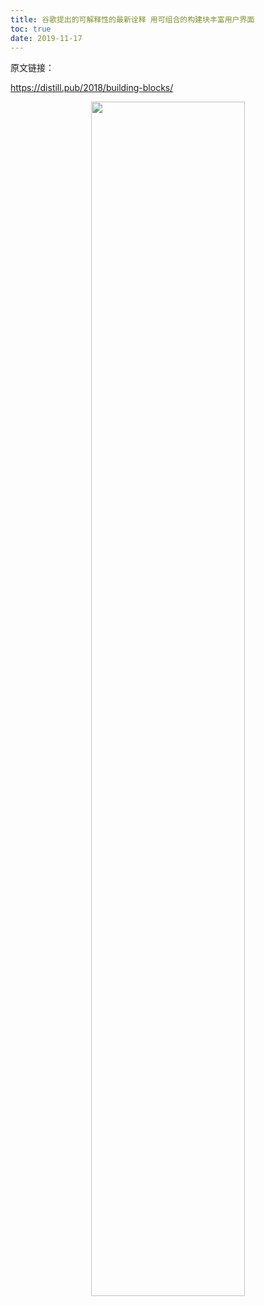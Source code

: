 ```yaml
---
title: 谷歌提出的可解释性的最新诠释 用可组合的构建块丰富用户界面
toc: true
date: 2019-11-17
---
```

原文链接：

https://distill.pub/2018/building-blocks/


<p align="center">
    <img width="70%" height="70%" src="http://images.iterate.site/blog/image/20191101/oBqbRhbFpxDG.png?imageslim">
</p>
